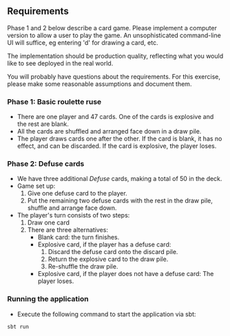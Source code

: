 ## Requirements

Phase 1 and 2 below describe a card game. Please implement a computer version to allow a user to play the game. An unsophisticated command-line UI will suffice, eg entering 'd' for drawing a card, etc.

The implementation should be production quality, reflecting what you would like to see deployed in the real world.

You will probably have questions about the requirements. For this exercise, please make some reasonable assumptions and document them.


### Phase 1: Basic roulette ruse

* There are one player and 47 cards. One of the cards is explosive and the rest are blank.
* All the cards are shuffled and arranged face down in a draw pile.
* The player draws cards one after the other. If the card is blank, it has no effect, and can be discarded. If the card is explosive, the player loses.


### Phase 2: Defuse cards

* We have three additional _Defuse_ cards, making a total of 50 in the deck.
* Game set up:
  1. Give one defuse card to the player.
  2. Put the remaining two defuse cards with the rest in the draw pile, shuffle and arrange face down.
* The player's turn consists of two steps:
   1. Draw one card
   2. There are three alternatives:
      * Blank card: the turn finishes.
      * Explosive card, if the player has a defuse card: 
        1. Discard the defuse card onto the discard pile.
        2. Return the explosive card to the draw pile.
        3. Re-shuffle the draw pile.
      * Explosive card, if the player does not have a defuse card: The player loses.
      
      
### Running the application
* Execute the following command to start the application via sbt:
```
sbt run
```

